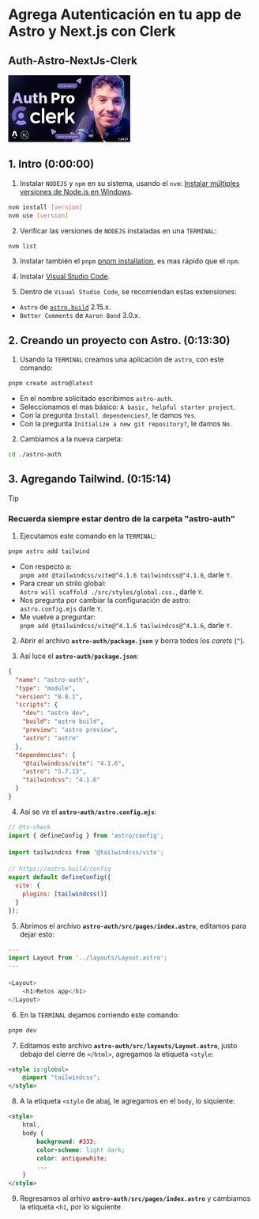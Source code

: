 # Agrega Autenticación en tu app de Astro y Next.js con Clerk

## Auth-Astro-NextJs-Clerk

[![Build a Full Stack AI Note Taking App with Next.js and Supabase – Tutorial](images/2025-05-13_162653.png "Build a Full Stack AI Note Taking App with Next.js and Supabase – Tutorial")](https://www.youtube.com/watch?v=dsw3JePcA_0&t=810s)

## 1. Intro (0:00:00)

1. Instalar `NODEJS` y `npm` en su sistema, usando el `nvm`:
  [Instalar múltiples versiones de Node.js en Windows](https://rafaelneto.dev/blog/instalar-multiples-versiones-nodejs-windows/).

```bash
nvm install [version]
nvm use [version]
```

2. Verificar las versiones de `NODEJS` instaladas en una `TERMINAL`:

```bash
nvm list
```

3. Instalar también el `pnpm` [pnpm installation](https://pnpm.io/installation), es mas rápido que el  `npm`.

4. Instalar [Visual Studio Code](https://code.visualstudio.com/insiders/).

5. Dentro de `Visual Studio Code`, se recomiendan estas extensiones:
* `Astro` de [`astro.build`](https://astro.build/) 2.15.x.
* `Better Comments` de `Aaron Bond` 3.0.x.

## 2. Creando un proyecto con Astro. (0:13:30)

1. Usando la `TERMINAL` creamos una aplicación de `astro`, con este
comando:

```bash
pnpm create astro@latest
```
* En el nombre solicitado escribimos `astro-auth`.
* Seleccionamos el mas básico: `A basic, helpful starter project`.
* Con la pregunta `Install dependencies?`, le damos `Yes`.
* Con la pregunta `Initialize a new git repository?`, le damos `No`.

2. Cambiamos a la nueva carpeta:
```bash
cd ./astro-auth
```

## 3. Agregando Tailwind. (0:15:14)

>[!TIP]
>### Recuerda siempre estar dentro de la carpeta **"astro-auth"**

1. Ejecutamos este comando en la `TERMINAL`:
```bash
pnpm astro add tailwind
```
* Con respecto a:  
`pnpm add @tailwindcss/vite@^4.1.6 tailwindcss@^4.1.6`, darle `Y`.
* Para crear un strilo global:  
`Astro will scaffold ./src/styles/global.css.`, darle `Y`.
* Nos pregunta por cambiar la configuración de astro:  
`astro.config.mjs` darle `Y`.
* Me vuelve a preguntar:  
`pnpm add @tailwindcss/vite@^4.1.6 tailwindcss@^4.1.6`, darle `Y`.

2. Abrir el archivo **`astro-auth/package.json`** y borra todos 
los _carets_ (`^`).

3. Así luce el **`astro-auth/package.json`**:
```json
{
  "name": "astro-auth",
  "type": "module",
  "version": "0.0.1",
  "scripts": {
    "dev": "astro dev",
    "build": "astro build",
    "preview": "astro preview",
    "astro": "astro"
  },
  "dependencies": {
    "@tailwindcss/vite": "4.1.6",
    "astro": "5.7.13",
    "tailwindcss": "4.1.6"
  }
}
```

4. Así se ve el **`astro-auth/astro.config.mjs`**:
```js
// @ts-check
import { defineConfig } from 'astro/config';

import tailwindcss from '@tailwindcss/vite';

// https://astro.build/config
export default defineConfig({
  vite: {
    plugins: [tailwindcss()]
  }
});
```

5. Abrimos el archivo **`astro-auth/src/pages/index.astro`**, 
editamos para dejar esto:
```js
---
import Layout from '../layouts/Layout.astro';
---

<Layout>
	<h1>Retos app</h1>
</Layout>
```

6. En la `TERMINAL` dejamos corriendo este comando:
```bash
pnpm dev
```

7. Editamos este archivo **`astro-auth/src/layouts/Layout.astro`**,
justo debajo del cierre de `</html>`, agregamos la etiqueta `<style`:
```html
<style is:global>
	@import "tailwindcss";
</style>
```

8. A la etiqueta `<style` de abaj, le agregamos en el `body`, lo
siquiente:
```html
<style>
	html,
	body {
		background: #333;
		color-scheme: light dark;
		color: antiquewhite;
		...
	}
</style>
```

9. Regresamos al arhivo **`astro-auth/src/pages/index.astro`** y
  cambiamos la etiqueta `<h1`, por lo siguiente
```js

```
